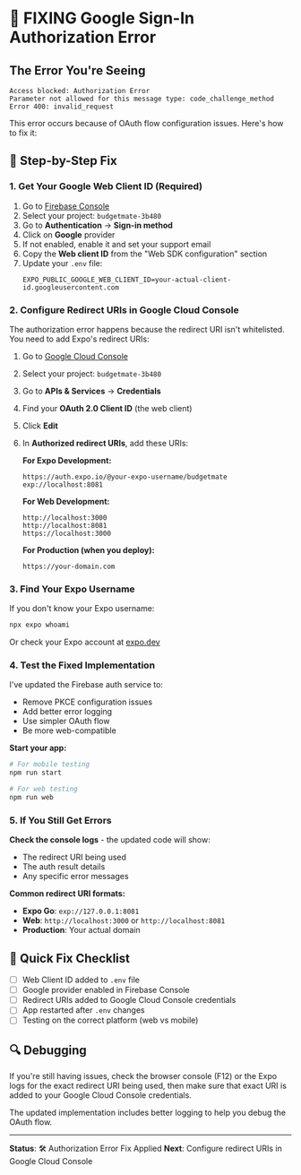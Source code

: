 # 🚨 FIXING Google Sign-In Authorization Error

## The Error You're Seeing

```
Access blocked: Authorization Error
Parameter not allowed for this message type: code_challenge_method
Error 400: invalid_request
```

This error occurs because of OAuth flow configuration issues. Here's how to fix it:

## 🔧 Step-by-Step Fix

### 1. **Get Your Google Web Client ID** (Required)

1. Go to [Firebase Console](https://console.firebase.google.com/)
2. Select your project: `budgetmate-3b480`
3. Go to **Authentication** → **Sign-in method**
4. Click on **Google** provider
5. If not enabled, enable it and set your support email
6. Copy the **Web client ID** from the "Web SDK configuration" section
7. Update your `.env` file:
   ```
   EXPO_PUBLIC_GOOGLE_WEB_CLIENT_ID=your-actual-client-id.googleusercontent.com
   ```

### 2. **Configure Redirect URIs in Google Cloud Console**

The authorization error happens because the redirect URI isn't whitelisted. You need to add Expo's redirect URIs:

1. Go to [Google Cloud Console](https://console.cloud.google.com/)
2. Select your project: `budgetmate-3b480`
3. Go to **APIs & Services** → **Credentials**
4. Find your **OAuth 2.0 Client ID** (the web client)
5. Click **Edit**
6. In **Authorized redirect URIs**, add these URIs:

   **For Expo Development:**

   ```
   https://auth.expo.io/@your-expo-username/budgetmate
   exp://localhost:8081
   ```

   **For Web Development:**

   ```
   http://localhost:3000
   http://localhost:8081
   https://localhost:3000
   ```

   **For Production (when you deploy):**

   ```
   https://your-domain.com
   ```

### 3. **Find Your Expo Username**

If you don't know your Expo username:

```bash
npx expo whoami
```

Or check your Expo account at [expo.dev](https://expo.dev)

### 4. **Test the Fixed Implementation**

I've updated the Firebase auth service to:

- Remove PKCE configuration issues
- Add better error logging
- Use simpler OAuth flow
- Be more web-compatible

**Start your app:**

```bash
# For mobile testing
npm run start

# For web testing
npm run web
```

### 5. **If You Still Get Errors**

**Check the console logs** - the updated code will show:

- The redirect URI being used
- The auth result details
- Any specific error messages

**Common redirect URI formats:**

- **Expo Go**: `exp://127.0.0.1:8081`
- **Web**: `http://localhost:3000` or `http://localhost:8081`
- **Production**: Your actual domain

## 🎯 Quick Fix Checklist

- [ ] Web Client ID added to `.env` file
- [ ] Google provider enabled in Firebase Console
- [ ] Redirect URIs added to Google Cloud Console credentials
- [ ] App restarted after `.env` changes
- [ ] Testing on the correct platform (web vs mobile)

## 🔍 Debugging

If you're still having issues, check the browser console (F12) or the Expo logs for the exact redirect URI being used, then make sure that exact URI is added to your Google Cloud Console credentials.

The updated implementation includes better logging to help you debug the OAuth flow.

---

**Status**: 🛠️ Authorization Error Fix Applied
**Next**: Configure redirect URIs in Google Cloud Console
